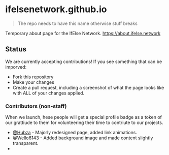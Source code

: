 # ifelsenetwork.github.io

> The repo needs to have this name otherwise stuff breaks

Temporary about page for the IfElse Network.
https://about.ifelse.network

## Status
We are currently accepting contributions! If you see something that can be imporved:
- Fork this repository
- Make your changes
- Create a pull request, including a screenshot of what the page looks like with ALL of your changes applied.

### Contributors (non-staff)
When we launch, hese people will get a special profile badge as a token of our grattiude to them for volunteering their time to contriute to our projects.

* [@Hubza](https://github.com/Hubza "View @Hubza's github profile") - Majorly redesigned page, added link animations.
* [@Wello6143](https://github.com/Wello6143 "View @Wello6143's github profile") - Added background image and made content slightly transparent.
* 
